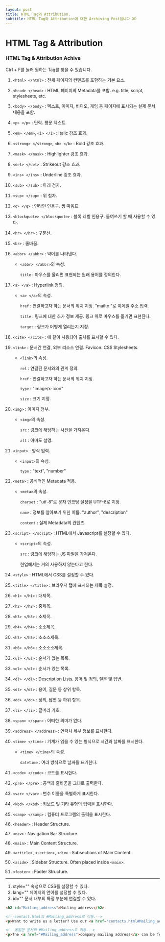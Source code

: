 ```yaml
---
layout: post
title: HTML Tag와 Attribution.
subtitle: HTML Tag와 Attribution에 대한 Archiving Post입니다 XD
---
```

# HTML Tag & Attribution

### HTML Tag & Attribution Achive

Ctrl + F를 눌러 원하는 Tag를 찾을 수 있습니다.

1. `<html> </html>` : 전체 페이지의 컨텐츠를 포함하는 기본 요소.
2. `<head> </head>` : HTML 페이지의 Metadata를 포함. e.g. title, script, stylesheets, etc.
3. `<body> </body>` : 텍스트, 이미지, 비디오, 게임 등 페이지에 표시되는 실제 문서 내용을 포함.

4. `<p> </p>` : 단락. 평문 텍스트.
5. `<em> </em>`, `<i> </i>` : Italic 강조 효과.
6. `<strong> </strong>`, `<b> </b>` : Bold 강조 효과.
7. `<mask> </mask>` : Highlighter 강조 효과.
8. `<del> </del>` : Strikeout 강조 효과.
9. `<ins> </ins>` : Underline 강조 효과.
10. `<sub> </sub>` : 아래 첨자.
11. `<sup> </sup>` : 위 첨자.
12. `<q> </q>` : 인라인 인용구. 쌍 따옴표.
13. `<blockquote> </blockquote>` : 블록 레벨 인용구. 들여쓰기 할 때 사용할 수 있다.
14. `<hr> </hr>` : 구분선.
15. `<br>` : 줄바꿈.
16. `<abbr> </abbr>` : 약어를 나타낸다.
    - `<abbr> </abbr>`의 속성.

        `title` : 마우스를 올리면 표현되는 원래 용어를 정의한다.

17. `<a> </a>` : Hyperlink 정의.
    - `<a> </a>`의 속성.

        `href` : 연결하고자 하는 문서의 위치 지정. "mailto:"로 이메일 주소 입력.

        `title` : 링크에 대한 추가 정보 제공. 링크 위로 마우스를 옮기면 표현된다.

        `target` : 링크가 어떻게 열리는지 지정.

18. `<cite> </cite>` : <a>에 같이 사용되어 출처를 표시할 수 있다.

19. `<link>` : 문서간 연결, 외부 리소스 연결. Favicon. CSS Stylesheets.
    - `<link>`의 속성.

        `rel` : 연결된 문서와의 관계 정의.

        `href` : 연결하고자 하는 문서의 위치 지정.

        `type` : "image/x-icon"

        `size` : 크기 지정.

     

20. `<img>` : 이미지 첨부.
    - `<img>`의 속성.

        `src` : 링크에 해당하는 사진을 가져온다.

        `alt` : 아마도 설명.

21. `<input>` : 양식 입력.
    - `<input>`의 속성.

        `type` : "text", "number"

22. `<meta>` : 공식적인 Metadata 적용.
    - `<meta>`의 속성.

        `charset` : "utf-8"로 문자 인코딩 설정을 UTF-8로 지정.

        `name` : 정보를 알아보기 위한 이름. "author", "description"

        `content` : 실제 Metadata의 컨텐츠.

23. `<script> </script>` : HTML에서 Javascript를 설정할 수 있다.
    - `<script>`의 속성.

        `src` : 링크에 해당하는 JS 파일을 가져온다.

        현업에서는 거의 사용하지 않는다고 한다.

24. `<style>` : HTML에서 CSS를 설정할 수 있다.
25. `<title> </title>` : 브라우저 탭에 표시되는 제목 설정.
26. `<h1> </h1>` : 대제목.
27. `<h2> </h2>` : 중제목.
28. `<h3> </h3>` : 소제목.
29. `<h4> </h4>` : 소소제목.
30. `<h5> </h5>` : 소소소제목.
31. `<h6> </h6>` : 소소소소제목.
32. `<ul> </ul>` : 순서가 없는 목록.
33. `<ol> </ol>` : 순서가 있는 목록.
34. `<dl> </dl>` : Description Lists. 용어 및 정의, 질문 및 답변.
35. `<dt> </dt>` : 용어, 질문 등 상위 항목.
36. `<dd> </dd>` : 정의, 답변 등 하위 항목.
37. `<li> </li>` : 글머리 기호.
38. `<span> </span>` : 어떠한 의미가 없다.
39. `<address> </address>` : 연락처 세부 정보를 표시한다.
40. `<time> </time>` : 기계가 읽을 수 있는 형식으로 시간과 날짜를 표시한다.
    - `<time> </time>`의 속성.

        `datetime` : 여러 방식으로 날짜를 표기한다.

41. `<code> </code>` : 코드를 표시한다.
42. `<pre> </pre>` : 공백과 줄바꿈을 그대로 출력한다.
43. `<var> </var>` : 변수 이름을 특별하게 표시한다.
44. `<kbd> </kbd>` : 키보드 및 기타 유형의 입력을 표시한다.
45. `<samp> </samp>` : 컴퓨터 프로그램의 출력을 표시한다.

46. `<header>` : Header Structure.
47. `<nav>` : Navigation Bar Structure.
48. `<main>` : Main Content Structure.
49. `<article>`, `<section>`, `<div>` : Subsections of Main Content.
50. `<aside>` : Sidebar Structure. Often placed inside `<main>`.
51. `<footer>` : Footer Structure.

---

1. style="" 속성으로 CSS를 설정할 수 있다.
2. lang="" 페이지의 언어를 설정할 수 있다.
3. id="" 문서 내부의 특정 부분에 연결할 수 있다.

```html
<h2 id="Mailing_address">Mailing address</h2>

<!--contact.html의 #Mailing_address로 이동.-->
<p>Want to write us a letter? Use our <a href="contacts.html#Mailing_address">mailing address</a>.</p>

<!--동일한 문서의 #Mailing_address로 이동.-->
<p>The <a href="#Mailing_address">company mailing address</a> can be found at the bottom of this page.</p>
```